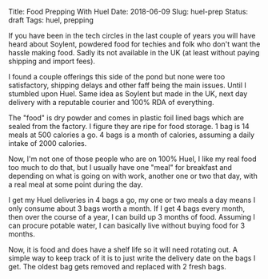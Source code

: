 Title: Food Prepping With Huel
Date: 2018-06-09
Slug: huel-prep
Status: draft
Tags: huel, prepping

If you have been in the tech circles in the last couple of years you will have heard about Soylent, powdered food for techies and folk who don't want the hassle making food. Sadly its not available in the UK (at least without paying shipping and import fees).

I found a couple offerings this side of the pond but none were too satisfactory, shipping delays and other faff being the main issues. Until I stumbled upon Huel. Same idea as Soylent but made in the UK, next day delivery with a reputable courier and 100% RDA of everything.

The "food" is dry powder and comes in plastic foil lined bags which are sealed from the factory. I figure they are ripe for food storage. 1 bag is 14 meals at 500 calories a go. 4 bags is a month of calories, assuming a daily intake of 2000 calories.

Now, I'm not one of those people who are on 100% Huel, I like my real food too much to do that, but I usually have one "meal" for breakfast and depending on what is going on with work, another one or two that day, with a real meal at some point during the day.

I get my Huel deliveries in 4 bags a go, my one or two meals a day means I only consume about 3 bags worth a month. If I get 4 bags every month, then over the course of a year, I can build up 3 months of food. Assuming I can procure potable water, I can basically live without buying food for 3 months.

Now, it is food and does have a shelf life so it will need rotating out. A simple way to keep track of it is to just write the delivery date on the bags I get. The oldest bag gets removed and replaced with 2 fresh bags.
